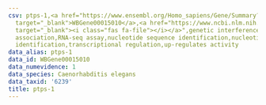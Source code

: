 ```yaml
---
csv: ptps-1,<a href="https://www.ensembl.org/Homo_sapiens/Gene/Summary?db=core;g=WBGene00015010"
  target="_blank">WBGene00015010</a>,<a href="https://www.ncbi.nlm.nih.gov/pubmed/27496166"
  target="_blank"><i class="fas fa-file"></i></a>",genetic interference,functional
  association,RNA-seq assay,nucleotide sequence identification,nucleotide sequence
  identification,transcriptional regulation,up-regulates activity
data_alias: ptps-1
data_id: WBGene00015010
data_numevidence: 1
data_species: Caenorhabditis elegans
data_taxid: '6239'
title: ptps-1
---
```

